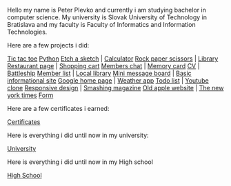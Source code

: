 Hello my name is Peter Plevko and currently i am studying bachelor in computer science. My university is Slovak University of Technology in Bratislava and my faculty is Faculty of Informatics and Information Technologies. 

Here are a few projects i did: 

[Tic tac toe](https://github.com/PeterPlevko/Tic-tac-toe) [Python](https://github.com/PeterPlevko/Python)
[Etch a sketch](https://peterplevko.github.io/Etch-a-Sketch/) | [Calculator](https://peterplevko.github.io/Calculator/)
[Rock paper scissors](https://peterplevko.github.io/Rock-Paper-Scissors/) | [Library](https://peterplevko.github.io/Library/)
[Restaurant page](https://peterplevko.github.io/Restaurant-Page/) | [Shopping cart](https://github.com/PeterPlevko/Shopping-cart)
[Members chat](https://github.com/PeterPlevko/Members-chat) | [Memory card](https://github.com/PeterPlevko/Memory-card)
[CV](https://github.com/PeterPlevko/CV) | [Battleship](https://github.com/PeterPlevko/Battleship)
[Member list](https://github.com/PeterPlevko/Member-list) | [Local library](https://github.com/PeterPlevko/Local-library)
[Mini message board](https://github.com/PeterPlevko/Mini-message-board) | [Basic informational site](https://github.com/PeterPlevko/Basic-informational-site)
[Google home page](https://github.com/PeterPlevko/Google-home-page) | [Weather app](https://github.com/PeterPlevko/Weather-app)
[Todo list](https://github.com/PeterPlevko/Todo-list) | [Youtube clone](https://github.com/PeterPlevko/Youtube-clone)
[Responsive design](https://github.com/PeterPlevko/Responsive-design) | [Smashing magazine](https://github.com/PeterPlevko/Smashing-magazine)
[Old apple website](https://github.com/PeterPlevko/Old-apple-website) | [The new york times](https://github.com/PeterPlevko/The-new-york-times)
[Form](https://github.com/PeterPlevko/Form)

Here are a few certificates i earned: 

[Certificates](https://github.com/PeterPlevko/Certificates)

Here is everything i did until now in my university: 

[University](https://github.com/PeterPlevko/STU-FIIT)

Here is everything i did until now in my High school

[High School](https://github.com/PeterPlevko/Gymnazium-JMH-Cadca)
